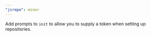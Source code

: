 ```yaml
---
"jsrepo": minor
---
```


Add prompts to `init` to allow you to supply a token when setting up repositories.
